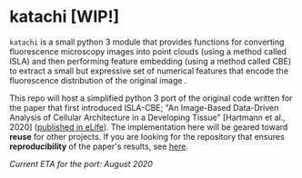 # katachi [WIP!]

`katachi` is a small python 3 module that provides functions for converting fluorescence microscopy images into point clouds (using a method called ISLA) and then performing feature embedding (using a method called CBE) to extract a small but expressive set of numerical features that encode the fluorescence distribution of the original image .

This repo will host a simplified python 3 port of the original code written for the paper that first introduced ISLA-CBE; "An Image-Based Data-Driven Analysis of Cellular Architecture in a Developing Tissue" [Hartmann et al., 2020] ([published in eLife](https://elifesciences.org/articles/55913)). The implementation here will be geared toward **reuse** for other projects. If you are looking for the repository that ensures **reproducibility** of the paper's results, see [here](https://github.com/WhoIsJack/data-driven-analysis-lateralline).

*Current ETA for the port: August 2020*
